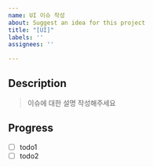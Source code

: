 ```yaml
---
name: UI 이슈 작성
about: Suggest an idea for this project
title: "[UI]"
labels: ''
assignees: ''

---
```


## Description
> 이슈에 대한 설명 작성해주세요

## Progress
- [ ] todo1
- [ ] todo2
